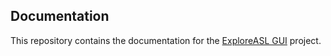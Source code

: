 ## Documentation

This repository contains the documentation for the [ExploreASL GUI](https://github.com/MauricePasternak/ExploreASL-GUI) project.
